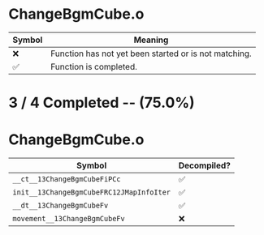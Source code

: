 # ChangeBgmCube.o
| Symbol | Meaning 
| ------------- | ------------- 
| :x: | Function has not yet been started or is not matching. 
| :white_check_mark: | Function is completed. 


# 3 / 4 Completed -- (75.0%)
# ChangeBgmCube.o
| Symbol | Decompiled? |
| ------------- | ------------- |
| `__ct__13ChangeBgmCubeFiPCc` | :white_check_mark: |
| `init__13ChangeBgmCubeFRC12JMapInfoIter` | :white_check_mark: |
| `__dt__13ChangeBgmCubeFv` | :white_check_mark: |
| `movement__13ChangeBgmCubeFv` | :x: |

